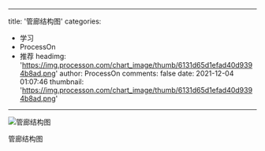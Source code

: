 
---
title: '管廊结构图'
categories: 
 - 学习
 - ProcessOn
 - 推荐
headimg: 'https://img.processon.com/chart_image/thumb/6131d65d1efad40d9394b8ad.png'
author: ProcessOn
comments: false
date: 2021-12-04 01:07:46
thumbnail: 'https://img.processon.com/chart_image/thumb/6131d65d1efad40d9394b8ad.png'
---

<div>   
<img class="thumb" alt="管廊结构图" src="https://img.processon.com/chart_image/thumb/6131d65d1efad40d9394b8ad.png" referrerpolicy="no-referrer">
<p>管廊结构图</p>  
</div>
            